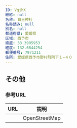 ```yaml
---
ID: VqjhX
総称: null
名称: 白王神社
名称読み: null
別名: null
都道府県: 愛媛県
区域: 西予市
緯度: 33.3905953
経度: 132.6844254
郵便番号: 7971211
住所: 愛媛県西予市野村町阿下１−４０
---
```


## その他

### 参考URL

| URL | 説明          |
| --- | ------------- |
|     | OpenStreetMap |
